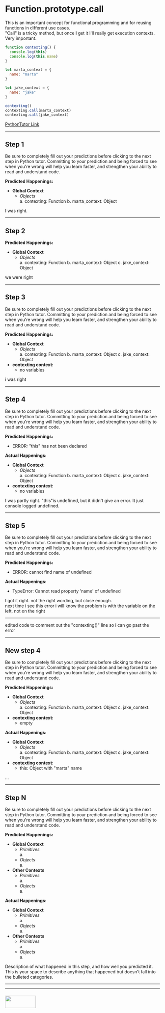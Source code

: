 # Function.prototype.call

This is an important concept for functional programming and for reusing functions in different use cases.  
"Call" is a tricky method, but once I get it I'll really get execution contexts.  Very important.

```js
function contexting() {
  console.log(this)
  console.log(this.name) 
}

let marta_context = {
  name: "marta"
}

let jake_context = {
  name: "jake"
}

contexting()
contexting.call(marta_context)
contexting.call(jake_context)

```


[PythonTutor Link](https://goo.gl/DEh5xt)

---


## Step 1

Be sure to completely fill out your predictions before clicking to the next step in Python tutor.  Committing to your prediction and being forced to see when you're wrong will help you learn faster, and strengthen your ability to read and understand code.

__Predicted Happenings:__
* __Global Context__
  * _Objects_  
    a. contexting: Function
    b. marta_context: Object


I was right.

---


## Step 2


__Predicted Happenings:__
* __Global Context__
  * _Objects_  
    a. contexting: Function
    b. marta_context: Object
    c. jake_context: Object


we were right

---


## Step 3

Be sure to completely fill out your predictions before clicking to the next step in Python tutor.  Committing to your prediction and being forced to see when you're wrong will help you learn faster, and strengthen your ability to read and understand code.

__Predicted Happenings:__
* __Global Context__
  * _Objects_  
    a. contexting: Function
    b. marta_context: Object
    c. jake_context: Object
* __contexting context:__
  * no variables

i  was right

---

## Step 4

Be sure to completely fill out your predictions before clicking to the next step in Python tutor.  Committing to your prediction and being forced to see when you're wrong will help you learn faster, and strengthen your ability to read and understand code.

__Predicted Happenings:__
+ ERROR: "this" has not been declared

__Actual Happenings:__
* __Global Context__
  * _Objects_  
    a. contexting: Function
    b. marta_context: Object
    c. jake_context: Object
* __contexting context:__
  * no variables

I was partly right.  "this"is undefined, but it didn't give an error.  It just console logged undefined.

---

## Step 5

Be sure to completely fill out your predictions before clicking to the next step in Python tutor.  Committing to your prediction and being forced to see when you're wrong will help you learn faster, and strengthen your ability to read and understand code.

__Predicted Happenings:__
+ ERROR: cannot find name of undefined

__Actual Happenings:__
+ TypeError: Cannot read property 'name' of undefined 

I got it right. not the right wording, but close enough.  
next time i see this error i will know the problem is with the variable on the left, not on the right

---

edited code to comment out the "contexting()" line so i can go past the error

---

## New step 4

Be sure to completely fill out your predictions before clicking to the next step in Python tutor.  Committing to your prediction and being forced to see when you're wrong will help you learn faster, and strengthen your ability to read and understand code.

__Predicted Happenings:__
* __Global Context__
  * _Objects_  
    a. contexting: Function
    b. marta_context: Object
    c. jake_context: Object
* __contexting context:__
  * empty


__Actual Happenings:__
* __Global Context__
  * _Objects_  
    a. contexting: Function
    b. marta_context: Object
    c. jake_context: Object
* __contexting context:__
  * this: Object with "marta" name

...

---


## Step N

Be sure to completely fill out your predictions before clicking to the next step in Python tutor.  Committing to your prediction and being forced to see when you're wrong will help you learn faster, and strengthen your ability to read and understand code.

__Predicted Happenings:__
* __Global Context__
  * _Primitives_  
    a. 
  * _Objects_  
    a.
* __Other Contexts__
  * _Primitives_  
    a. 
  * _Objects_  
    a.

__Actual Happenings:__
* __Global Context__
  * _Primitives_  
    a. 
  * _Objects_  
    a.
* __Other Contexts__
  * _Primitives_  
    a.   
  * _Objects_  
    a.

Description of what happened in this step, and how well you predicted it.  This is your space to describe anything that happened but doesn't fall into the bulleted categories.







___
___
### <a href="http://elewa.education/blog" target="_blank"><img src="https://user-images.githubusercontent.com/18554853/34921062-506450ae-f97d-11e7-875f-6feeb26ad72d.png" width="100" height="40"/></a>











